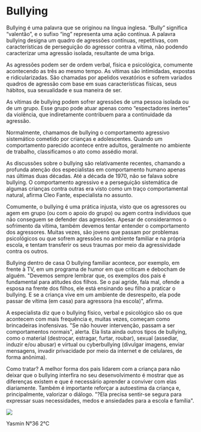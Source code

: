 # Bullying
Bullying é uma palavra que se originou na língua inglesa. “Bully” significa “valentão”, e o sufixo “ing” representa uma ação contínua. A palavra bullying designa um quadro de agressões contínuas, repetitivas, com características de perseguição do agressor contra a vítima, não podendo caracterizar uma agressão isolada, resultante de uma briga.

As agressões podem ser de ordem verbal, física e psicológica, comumente acontecendo as três ao mesmo tempo. As vítimas são intimidadas, expostas e ridicularizadas. São chamadas por apelidos vexatórios e sofrem variados quadros de agressão com base em suas características físicas, seus hábitos, sua sexualidade e sua maneira de ser.

As vítimas de bullying podem sofrer agressões de uma pessoa isolada ou de um grupo. Esse grupo pode atuar apenas como “espectadores inertes” da violência, que indiretamente contribuem para a continuidade da agressão.

Normalmente, chamamos de bullying o comportamento agressivo sistemático cometido por crianças e adolescentes. Quando um comportamento parecido acontece entre adultos, geralmente no ambiente de trabalho, classificamos o ato como assédio moral.

As discussões sobre o bullying são relativamente recentes, chamando a profunda atenção dos especialistas em comportamento humano apenas nas últimas duas décadas. Até a década de 1970, não se falava sobre bullying. O comportamento agressivo e a perseguição sistemática de algumas crianças contra outras era visto como um traço comportamental natural, afirma Cleo Fante, especialista no assunto.

Comumente, o bullying é uma prática injusta, visto que os agressores ou agem em grupo (ou com o apoio do grupo) ou agem contra indivíduos que não conseguem se defender das agressões. Apesar de considerarmos o sofrimento da vítima, também devemos tentar entender o comportamento dos agressores. Muitas vezes, são jovens que passam por problemas psicológicos ou que sofrem agressões no ambiente familiar e na própria escola, e tentam transferir os seus traumas por meio da agressividade contra os outros.

Bullying dentro de casa
O bullying familiar acontece, por exemplo, em frente à TV, em um programa de humor em que criticam e debocham de alguém. "Devemos sempre lembrar que, os exemplos dos pais é fundamental para atitudes dos filhos. Se o pai agride, fala mal, ofende a esposa na frente dos filhos, ele está ensinando seu filho a praticar o bullying. E se a criança vive em um ambiente de desrespeito, ela pode passar de vítima (em casa) para agressora (na escola)", afirma.

A especialista diz que o bullying físico, verbal e psicológico são os que acontecem com mais frequência e, muitas vezes, começam como brincadeiras inofensivas. "Se não houver intervenção, passam a ser comportamentos normais", alerta. Ela lista ainda outros tipos de bullying, como o material (destroçar, estragar, furtar, roubar), sexual (assediar, induzir e/ou abusar) e virtual ou cyberbullying (divulgar imagens, enviar mensagens, invadir privacidade por meio da internet e de celulares, de forma anônima).

Como tratar?
A melhor forma dos pais lidarem com a criança para não deixar que o bullying interfira no seu desenvolvimento é mostrar que as diferenças existem e que é necessário aprender a conviver com elas diariamente. Também é importante reforçar a autoestima da criança e, principalmente, valorizar o diálogo. "?Ela precisa sentir-se segura para expressar suas necessidades, medos e ansiedades para a escola e família". 


![](https://static.todamateria.com.br/upload/bu/ll/bullying-og.jpg)


Yasmin  N°36  2°C
